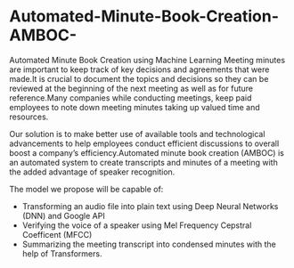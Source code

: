 # Automated-Minute-Book-Creation-AMBOC-
Automated Minute Book Creation using Machine Learning
Meeting minutes are important to keep track of key decisions and agreements that were made.It is crucial to document the topics and decisions so they can be reviewed at the beginning of the next meeting as well as for future reference.Many companies while conducting meetings, keep paid employees to note down meeting minutes taking up valued time and resources.

Our solution is to make better use of available tools and technological advancements to help employees conduct efficient discussions to overall boost a company’s efficiency.Automated minute book creation (AMBOC) is an automated system to create transcripts and minutes of a meeting with the added advantage of speaker recognition.

The model we propose will be capable of:
* Transforming an audio file into plain text using Deep Neural Networks (DNN) and Google API
* Verifying the voice of a speaker using Mel Frequency Cepstral Coefficent (MFCC)
* Summarizing the meeting transcript into condensed minutes with the help of Transformers.
  
    
